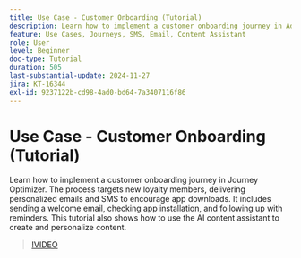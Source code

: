 ```yaml
---
title: Use Case - Customer Onboarding (Tutorial)
description: Learn how to implement a customer onboarding journey in Adobe Journey Optimizer (AJO). ​The process targets new loyalty members, delivering personalized emails and SMS to encourage app downloads. ​It includes sending a welcome email, checking app installation, and following up with reminders. ​This tutorial also shows how to use the AI content assistant to create and personalize content.
feature: Use Cases, Journeys, SMS, Email, Content Assistant
role: User
level: Beginner
doc-type: Tutorial
duration: 505
last-substantial-update: 2024-11-27
jira: KT-16344
exl-id: 9237122b-cd98-4ad0-bd64-7a3407116f86
---
```

# Use Case - Customer Onboarding (Tutorial)

Learn how to implement a customer onboarding journey in Journey Optimizer. The process targets new loyalty members, delivering personalized emails and SMS to encourage app downloads. ​It includes sending a welcome email, checking app installation, and following up with reminders. ​This tutorial also shows how to use the AI content assistant to create and personalize content.

>[!VIDEO](https://video.tv.adobe.com/v/3440650/?learn=on&enablevpops)
